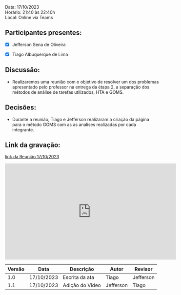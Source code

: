 Data: 17/10/2023 <br>
Horário: 21:40 às 22:40h<br>
Local: Online via Teams

## Participantes presentes:

- [x] Jefferson Sena de Oliveira
- [x] Tiago Albuquerque de Lima


## Discussão:

- Realizaremos uma reunião com o objetivo de resolver um dos problemas apresentado pelo professor na entrega da étapa 2, a separação dos métodos de análise de tarefas utilizados, HTA e GOMS.

## Decisões:

- Durante a reunião, Tiago e Jefferson realizaram a criação da página para o método GOMS com as as analises realizadas por cada integrante. 

## Link da gravação:
[link da Reunião 17/10/2023](https://youtu.be/DpeXCXZs_gU)

<center>
<iframe width="560" height="315" src="https://www.youtube.com/embed/DpeXCXZs_gU?si=MUCRFDKUyFuleRgW" title="YouTube video player" frameborder="0" allow="accelerometer; autoplay; clipboard-write; encrypted-media; gyroscope; picture-in-picture; web-share" allowfullscreen></iframe>
</center>

<center>

| Versão | Data       | Descrição                | Autor                                       | Revisor                                      |
| ------ |---------- | ------------------------ | ------------------------------------------------ | ------------------------------------------------ |
| 1.0 | 17/10/2023 | Escrita da ata  | Tiago | Jefferson | 
| 1.1 | 17/10/2023 | Adição do Video  | Jefferson | Tiago |                                      


</center>